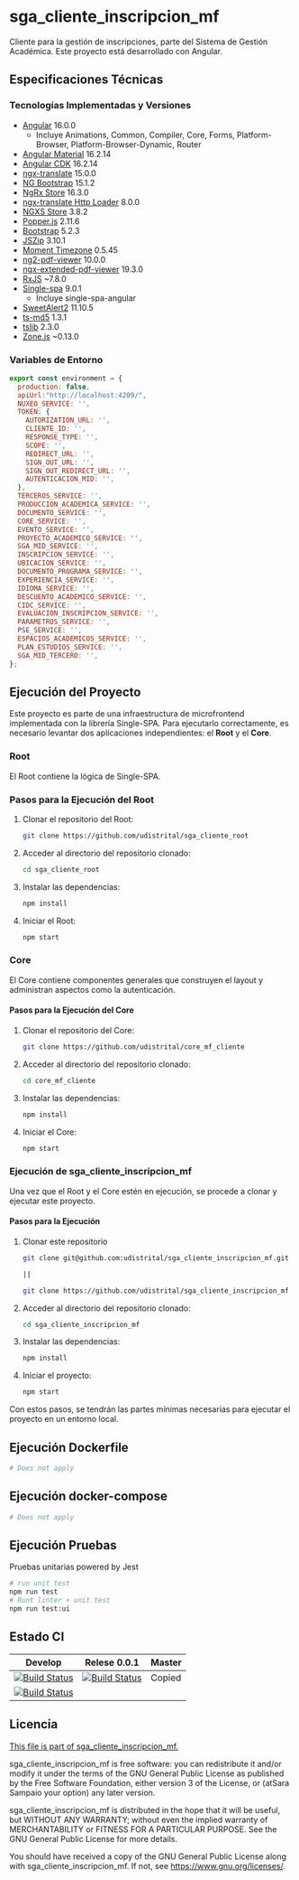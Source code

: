# sga_cliente_inscripcion_mf

Cliente para la gestión de inscripciones, parte del Sistema de Gestión Académica. Este proyecto está desarrollado con Angular.

## Especificaciones Técnicas

### Tecnologías Implementadas y Versiones

- [Angular](https://angular.io/docs) 16.0.0
  - Incluye Animations, Common, Compiler, Core, Forms, Platform-Browser, Platform-Browser-Dynamic, Router
- [Angular Material](https://material.angular.io/) 16.2.14
- [Angular CDK](https://material.angular.io/cdk/categories) 16.2.14
- [ngx-translate](https://github.com/ngx-translate/core) 15.0.0
- [NG Bootstrap](https://ng-bootstrap.github.io/#/home) 15.1.2
- [NgRx Store](https://ngrx.io/docs) 16.3.0
- [ngx-translate Http Loader](https://github.com/ngx-translate/http-loader) 8.0.0
- [NGXS Store](https://www.ngxs.io/) 3.8.2
- [Popper.js](https://popper.js.org/docs/v2/) 2.11.6
- [Bootstrap](https://getbootstrap.com/) 5.2.3
- [JSZip](https://stuk.github.io/jszip/) 3.10.1
- [Moment Timezone](https://momentjs.com/timezone/docs/) 0.5.45
- [ng2-pdf-viewer](https://vadimdez.github.io/ng2-pdf-viewer/) 10.0.0
- [ngx-extended-pdf-viewer](https://www.npmjs.com/package/ngx-extended-pdf-viewer) 19.3.0
- [RxJS](https://rxjs.dev/guide/overview) ~7.8.0
- [Single-spa](https://single-spa.js.org/) 9.0.1
  - Incluye single-spa-angular
- [SweetAlert2](https://sweetalert2.github.io/) 11.10.5
- [ts-md5](https://github.com/cotag/ts-md5) 1.3.1
- [tslib](https://github.com/Microsoft/tslib) 2.3.0
- [Zone.js](https://github.com/angular/angular/tree/master/packages/zone.js) ~0.13.0


### Variables de Entorno

```javascript
export const environment = {
  production: false,
  apiUrl:"http://localhost:4209/",
  NUXEO_SERVICE: '',
  TOKEN: {
    AUTORIZATION_URL: '',
    CLIENTE_ID: '',
    RESPONSE_TYPE: '',
    SCOPE: '',
    REDIRECT_URL: '',
    SIGN_OUT_URL: '',
    SIGN_OUT_REDIRECT_URL: '',
    AUTENTICACION_MID: '',
  },
  TERCEROS_SERVICE: '',
  PRODUCCION_ACADEMICA_SERVICE: '',
  DOCUMENTO_SERVICE: '',
  CORE_SERVICE: '',
  EVENTO_SERVICE: '',
  PROYECTO_ACADEMICO_SERVICE: '',
  SGA_MID_SERVICE: '',
  INSCRIPCION_SERVICE: '',
  UBICACION_SERVICE: '',
  DOCUMENTO_PROGRAMA_SERVICE: '',
  EXPERIENCIA_SERVICE: '',
  IDIOMA_SERVICE: '',
  DESCUENTO_ACADEMICO_SERVICE: '',
  CIDC_SERVICE: '',
  EVALUACION_INSCRIPCION_SERVICE: '',
  PARAMETROS_SERVICE: '',
  PSE_SERVICE: '',
  ESPACIOS_ACADEMICOS_SERVICE: '',
  PLAN_ESTUDIOS_SERVICE: '',
  SGA_MID_TERCERO: '',
};
```
## Ejecución del Proyecto

Este proyecto es parte de una infraestructura de microfrontend implementada con la librería Single-SPA. Para ejecutarlo correctamente, es necesario levantar dos aplicaciones independientes: el **Root** y el **Core**.

### Root

El Root contiene la lógica de Single-SPA.

### Pasos para la Ejecución del Root

1. Clonar el repositorio del Root: 

    ```bash
    git clone https://github.com/udistrital/sga_cliente_root
    ```

2. Acceder al directorio del repositorio clonado:

    ```bash
    cd sga_cliente_root
    ```

3. Instalar las dependencias:

    ```bash
    npm install
    ```

4. Iniciar el Root:
    ```bash
    npm start
    ```


### Core

El Core contiene componentes generales que construyen el layout y administran aspectos como la autenticación.

#### Pasos para la Ejecución del Core

1. Clonar el repositorio del Core:

    ```bash
    git clone https://github.com/udistrital/core_mf_cliente
    ```

2. Acceder al directorio del repositorio clonado:

    ```bash
    cd core_mf_cliente
    ```

3. Instalar las dependencias:

    ```bash
    npm install
    ```

4. Iniciar el Core:

    ```bash
    npm start
    ```

### Ejecución de sga_cliente_inscripcion_mf

Una vez que el Root y el Core estén en ejecución, se procede a clonar y ejecutar este proyecto.

#### Pasos para la Ejecución

1. Clonar este repositorio

    ```bash
    git clone git@github.com:udistrital/sga_cliente_inscripcion_mf.git

    ||

    git clone https://github.com/udistrital/sga_cliente_inscripcion_mf
    ```

2. Acceder al directorio del repositorio clonado:

    ```bash
    cd sga_cliente_inscripcion_mf
    ```

3. Instalar las dependencias:

    ```bash
    npm install
    ```

4. Iniciar el proyecto:

    ```bash
    npm start
    ```


Con estos pasos, se tendrán las partes mínimas necesarias para ejecutar el proyecto en un entorno local.


## Ejecución Dockerfile
```bash
# Does not apply
```
## Ejecución docker-compose
```bash
# Does not apply
```
## Ejecución Pruebas

Pruebas unitarias powered by Jest
```bash
# run unit test
npm run test
# Runt linter + unit test
npm run test:ui
```

## Estado CI

| Develop | Relese 0.0.1 | Master |
| -- | -- | -- |
| [![Build Status](https://hubci.portaloas.udistrital.edu.co/api/badges/udistrital/sga_cliente_inscripcion_mf/status.svg?ref=refs/heads/develop)](https://hubci.portaloas.udistrital.edu.co/udistrital/sga_cliente_inscripcion_mf) | [![Build Status](https://hubci.portaloas.udistrital.edu.co/api/badges/udistrital/sga_cliente_inscripcion_mf/status.svg?ref=refs/heads/release/0.0.1)](https://hubci.portaloas.udistrital.edu.co/udistrital/sga_cliente_inscripcion_mf) | Copied
[![Build Status](https://hubci.portaloas.udistrital.edu.co/api/badges/udistrital/sga_cliente_inscripcion_mf/status.svg)](https://hubci.portaloas.udistrital.edu.co/udistrital/sga_cliente_inscripcion_mf) |

## Licencia

[This file is part of sga_cliente_inscripcion_mf.](LICENSE)

sga_cliente_inscripcion_mf is free software: you can redistribute it and/or modify it under the terms of the GNU General Public License as published by the Free Software Foundation, either version 3 of the License, or (atSara Sampaio your option) any later version.

sga_cliente_inscripcion_mf is distributed in the hope that it will be useful, but WITHOUT ANY WARRANTY; without even the implied warranty of MERCHANTABILITY or FITNESS FOR A PARTICULAR PURPOSE. See the GNU General Public License for more details.

You should have received a copy of the GNU General Public License along with sga_cliente_inscripcion_mf. If not, see https://www.gnu.org/licenses/.
